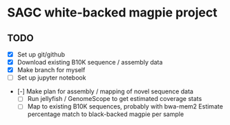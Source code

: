 
# SAGC white-backed magpie project

## TODO

- [x] Set up git/github
- [x] Download existing B10K sequence / assembly data
- [x] Make branch for myself
- [ ] Set up jupyter notebook
- [-] Make plan for assembly / mapping of novel sequence data
  - [ ] Run jellyfish / GenomeScope to get estimated coverage stats
  - [ ] Map to existing B10K sequences, probably with bwa-mem2
        Estimate percentage match to black-backed magpie per sample 

